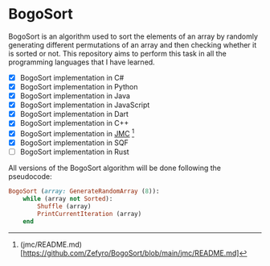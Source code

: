 # BogoSort
BogoSort is an algorithm used to sort the elements of an array by randomly generating different permutations of an array and then checking whether it is sorted or not. This repository aims to perform this task in all the programming languages that I have learned.

- [x] BogoSort implementation in C#
- [x] BogoSort implementation in Python
- [x] BogoSort implementation in Java
- [x] BogoSort implementation in JavaScript
- [x] BogoSort implementation in Dart
- [x] BogoSort implementation in C++
- [x] BogoSort implementation in [JMC](https://github.com/WingedSeal/jmc) [^1]
- [x] BogoSort implementation in SQF
- [ ] BogoSort implementation in Rust

All versions of the BogoSort algorithm will be done following the pseudocode:

```ruby
BogoSort (array: GenerateRandomArray (8)):
    while (array not Sorted):
        Shuffle (array)
        PrintCurrentIteration (array)
    end
```

[^1]: (jmc/README.md)[https://github.com/Zefyro/BogoSort/blob/main/jmc/README.md]